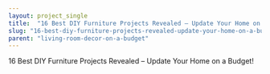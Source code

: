 ```yaml
---
layout: project_single
title:  "16 Best DIY Furniture Projects Revealed – Update Your Home on a Budget!"
slug: "16-best-diy-furniture-projects-revealed-update-your-home-on-a-budget"
parent: "living-room-decor-on-a-budget"
---
```

16 Best DIY Furniture Projects Revealed – Update Your Home on a Budget!